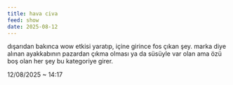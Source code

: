 ```yaml
---
title: hava civa
feed: show
date: 2025-08-12
---
```


dışarıdan bakınca wow etkisi yaratıp, içine girince fos çıkan şey. marka diye alınan ayakkabının pazardan çıkma olması ya da süsüyle var olan ama özü boş olan her şey bu kategoriye girer.

12/08/2025 ~ 14:17

<!-- LikeBtn.com BEGIN -->
<span class="likebtn-wrapper" data-theme="google" data-lang="tr" data-i18n_like=" " data-identifier="item_1"></span>
<script>(function(d,e,s){if(d.getElementById("likebtn_wjs"))return;a=d.createElement(e);m=d.getElementsByTagName(e)[0];a.async=1;a.id="likebtn_wjs";a.src=s;m.parentNode.insertBefore(a, m)})(document,"script","//w.likebtn.com/js/w/widget.js");</script>
<!-- LikeBtn.com END -->
